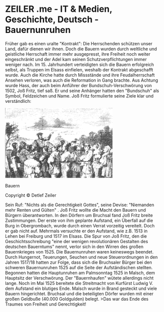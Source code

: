 # ZEILER .me - IT & Medien, Geschichte, Deutsch - Bauernunruhen

Früher gab es einen uralte "Kontrakt": Die Herrschenden schützen unser Land, dafür dienen wir ihnen. Doch die Bauern wurden durch weltliche und geistliche Herrschaft immer mehr ausgepresst, ihre Freiheit noch weiter eingeschränkt und der Adel kam seinen Schutzverpflichtungen immer weniger nach. Im 15. Jahrhundert verteidigten sich die Bauern erfolgreich selbst, als Truppen im Elsass einfielen, weshalb der Kontrakt abgeschafft wurde. Auch die Kirche hatte durch Missstände und ihre Feudalherrschaft Ansehen verloren, was auch die Reformation in Gang brachte. Aus Achtung wurde Hass, der auch beim Anführer der Bundschuh-Verschwörung von 1502, Joß Fritz, tief saß. Er und seine Anhänger hatten den "Bundschuh" als Symbol, Feldzeichen und Name. Joß Fritz formulierte seine Ziele klar und verständlich:

![](bauernunruhen-1.gif)

Bauern

Copyright © Detlef Zeiler

Sein Ruf: "Nichts als die Gerechtigkeit Gottes", seine Devise: "Niemanden mehr Renten und Gülten" . Joß Fritz wollte die Macht den Bauern und Bürgern überantworten. In den Dörfern um Bruchsal fand Joß Fritz breite Zustimmungen. Der erste von ihm geplante Aufstand, ein Überfall auf die Burg in Obergrombach, wurde durch einen Verrat vorzeitig vereitelt. Doch er gab nicht auf. Mehrmals versuchte er den Aufstand, wie z.B. 1513 in Lehen bei Freiburg und 1517 im Elsass. Die Spur von Joß Fritz, den die Geschichtsschreibung "eine der wenigen revolutionären Gestalten des deutschen Bauerntums" nennt, verlor sich in den Wirren des großen Bauernkrieges von 1525. Die Bauernunruhen waren keineswegs beendet. Durch Hungernot, Teuerungen, Seuchen und neue Steuerordnungen in den Jahren 1517/18 hatten zur Folge, dass sich die Bruchsaler Bürger bei den schweren Bauernunruhen 1525 auf die Seite der Aufständischen stellten. Begonnen hatten die Hauptunruhen am Palmsonntag 1525 in Malsch, dem Hauptsitz der Verschwörung. Der "Bauernhaufen" wütete allerdings nicht lange. Noch im Mai 1525 bereitete die Streitmacht von Kurfürst Ludwig V. dem Aufstand ein blutiges Ende. Malsch wurde in Brand gesteckt und viele Bauern hingerichtet. Bruchsal und die beteiligten Dörfer wurden mit einer großen Geldbuße (40.000 Goldgulden) belegt. >Das war das Ende des Traumes von Freiheit und Gerechtigkeit!